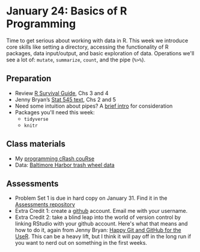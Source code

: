 # January 24: Basics of R Programming

Time to get serious about working with data in R. This week we introduce core skills like setting a directory, accessing the functionality of R packages, data input/output, and basic exploration of data. Operations we'll see a lot of: `mutate`, `summarize`, `count`, and the pipe (`%>%`).

## Preparation
- Review [R Survival Guide](https://austin-hart-pols.github.io/SurvivalGuide/), Chs 3 and 4
- Jenny Bryan’s [Stat 545 text](https://stat545.com/), Chs 2 and 5
- Need some intuition about pipes? A [brief intro](https://towardsdatascience.com/an-introduction-to-the-pipe-in-r-823090760d64) for consideration
- Packages you'll need this week:
  - `tidyverse`
  - `knitr`

## Class materials
- My [programming cRash couRse](https://github.com/SIS-data-analysis/02-IntroR/blob/main/cRash-couRse.md)
- Data: [Baltimore Harbor trash wheel data](https://github.com/SIS-data-analysis/02-IntroR/blob/main/trash%20wheels.csv)

## Assessments
- Problem Set 1 is due in hard copy on January 31. Find it in the [Assessments repository](https://github.com/SIS-data-analysis/Assessments)
- Extra Credit 1: create a [github](https://github.com) account. Email me with your username. 
- Extra Credit 2: take a blind leap into the world of version control by linking RStudio with your github account. Here's what that means and how to do it, again from Jenny Bryan: [Happy Git and GitHub for the UseR](https://happygitwithr.com/install-intro.html). This can be a heavy lift, but I think it will pay off in the long run if you want to nerd out on something in the first weeks. 
